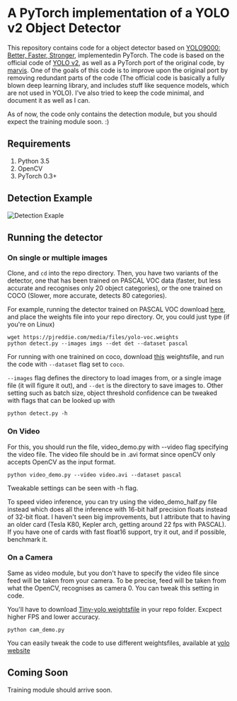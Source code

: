 # A PyTorch implementation of a YOLO v2 Object Detector

This repository contains code for a object detector based on [YOLO9000: Better, Faster, Stronger](https://arxiv.org/pdf/1612.08242.pdf), implementedin PyTorch. The code is based on the official code of [YOLO v2](https://github.com/pjreddie/darknet), as well as a PyTorch 
port of the original code, by [marvis](https://github.com/marvis/pytorch-yolo2). One of the goals of this code is to improve
upon the original port by removing redundant parts of the code (The official code is basically a fully blown deep learning 
library, and includes stuff like sequence models, which are not used in YOLO). I've also tried to keep the code minimal, and 
document it as well as I can. 

As of now, the code only contains the detection module, but you should expect the training module soon. :) 

## Requirements
1. Python 3.5
2. OpenCV
3. PyTorch 0.3+


## Detection Example

![Detection Exaple](https://github.com/ayooshkathuria/PyTorch-YOLO-v2/raw/master/det_messi.jpg)
## Running the detector

### On single or multiple images

Clone, and `cd` into the repo directory. Then, you have two variants of the detector, one that has been trained on PASCAL VOC 
data (faster, but less accurate and recognises only 20 object categories), or the one trained on COCO (Slower, more accurate, 
detects 80 categories). 

For example, running the detector trained on PASCAL VOC download [here](https://pjreddie.com/media/files/yolo-voc.weights), and place 
the weights file into your repo directory. Or, you could just type (if you're on Linux)


```
wget https://pjreddie.com/media/files/yolo-voc.weights 
python detect.py --images imgs --det det --dataset pascal 
```
For running with one trainined on coco, download [this](https://pjreddie.com/media/files/yolo-voc.weights) weightsfile, and run
the code with `--dataset` flag set to `coco`.

`--images` flag defines the directory to load images from, or a single image file (it will figure it out), and `--det` is the directory
to save images to. Other setting such as batch size, object threshold confidence can be tweaked with flags that can be looked up with 

```
python detect.py -h
```
### On Video
For this, you should run the file, video_demo.py with --video flag specifying the video file. The video file should be in .avi format
since openCV only accepts OpenCV as the input format. 

```
python video_demo.py --video video.avi --dataset pascal
```

Tweakable settings can be seen with -h flag. 

To speed video inference, you can try using the video_demo_half.py file instead which does all the inference with 16-bit half 
precision floats instead of 32-bit float. I haven't seen big improvements, but I attribute that to having an older card 
(Tesla K80, Kepler arch, getting around 22 fps with PASCAL). If you have one of cards with fast float16 support, try it out, and if possible, benchmark it. 

### On a Camera
Same as video module, but you don't have to specify the video file since feed will be taken from your camera. To be precise, 
feed will be taken from what the OpenCV, recognises as camera 0. You can tweak this setting in code. 

You'll have to download [Tiny-yolo weightsfile](https://pjreddie.com/media/files/tiny-yolo-voc.weights) in your repo folder. 
Excpect higher FPS and lower accuracy. 

```
python cam_demo.py
```
You can easily tweak the code to use different weightsfiles, available at [yolo website](https://pjreddie.com/darknet/yolo/)

## Coming Soon

Training module should arrive soon. 
